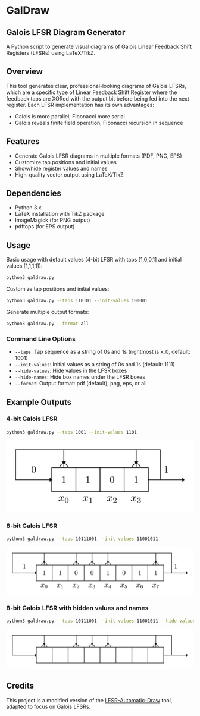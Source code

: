 # GalDraw

## Galois LFSR Diagram Generator

A Python script to generate visual diagrams of Galois Linear Feedback Shift Registers (LFSRs) using LaTeX/TikZ.

## Overview

This tool generates clear, professional-looking diagrams of Galois LFSRs, which are a specific type of Linear Feedback Shift Register where the feedback taps are XORed with the output bit before being fed into the next register. Each LFSR implementation has its own advantages:

- Galois is more parallel, Fibonacci more serial
- Galois reveals finite field operation, Fibonacci recursion in sequence

## Features

- Generate Galois LFSR diagrams in multiple formats (PDF, PNG, EPS)
- Customize tap positions and initial values
- Show/hide register values and names
- High-quality vector output using LaTeX/TikZ

## Dependencies

- Python 3.x
- LaTeX installation with TikZ package
- ImageMagick (for PNG output)
- pdftops (for EPS output)

## Usage

Basic usage with default values (4-bit LFSR with taps [1,0,0,1] and initial values [1,1,1,1]):

```bash
python3 galdraw.py
```

Customize tap positions and initial values:

```bash
python3 galdraw.py --taps 110101 --init-values 100001
```

Generate multiple output formats:

```bash
python3 galdraw.py --format all
```

### Command Line Options

- `--taps`: Tap sequence as a string of 0s and 1s (rightmost is x_0, default: 1001)
- `--init-values`: Initial values as a string of 0s and 1s (default: 1111)
- `--hide-values`: Hide values in the LFSR boxes
- `--hide-names`: Hide box names under the LFSR boxes
- `--format`: Output format: pdf (default), png, eps, or all

## Example Outputs

### 4-bit Galois LFSR

```bash
python3 galdraw.py --taps 1001 --init-values 1101
```

![4-bit Galois LFSR](examples/4bit_lfsr.png)

### 8-bit Galois LFSR

```bash
python3 galdraw.py --taps 10111001 --init-values 11001011
```

![8-bit Galois LFSR](examples/8bit_lfsr.png)

### 8-bit Galois LFSR with hidden values and names

```bash
python3 galdraw.py --taps 10111001 --init-values 11001011 --hide-values --hide-names
```

![8-bit Galois LFSR](examples/8bit_lfsr_hidden_values_and_names.png)

## Credits

This project is a modified version of the [LFSR-Automatic-Draw](https://github.com/kelalaka153/LFSR-Automatic-Draw) tool, adapted to focus on Galois LFSRs.
